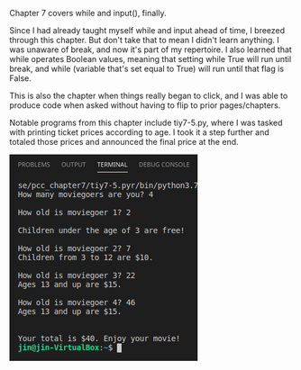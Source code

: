 Chapter 7 covers while and input(), finally.

Since I had already taught myself while and input ahead of time, I breezed through
  this chapter. But don't take that to mean I didn't learn anything. I was unaware
  of break, and now it's part of my repertoire. I also learned that while operates
  Boolean values, meaning that setting while True will run until break, and while
  (variable that's set equal to True) will run until that flag is False.
  
This is also the chapter when things really began to click, and I was able to
  produce code when asked without having to flip to prior pages/chapters.
  
Notable programs from this chapter include tiy7-5.py, where I was tasked with
  printing ticket prices according to age. I took it a step further and totaled
  those prices and announced the final price at the end.
  
 ![tiy7-5.py output](tiy7_5_output.png)
